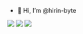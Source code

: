- 👋 Hi, I’m @hirin-byte

<!---
hirin-byte/hirin-byte is a ✨ special ✨ repository because its `README.md` (this file) appears on your GitHub profile.
You can click the Preview link to take a look at your changes.
--->


![](https://img.shields.io/twitter/url?color=white&label=twitter&logo=twitter&logoColor=white&style=for-the-badge&url=https%3A%2F%2Ftwitter.com%2Fthe_hirin)
![](https://img.shields.io/twitter/url?color=white&label=twitter&logo=instagram&logoColor=white&style=for-the-badge&url=https%3A%2F%2Fwww.instagram.com%2Fthe_hirin%2F)
![](https://discord-md-badge.vercel.app/api/shield/424697596448210964)
